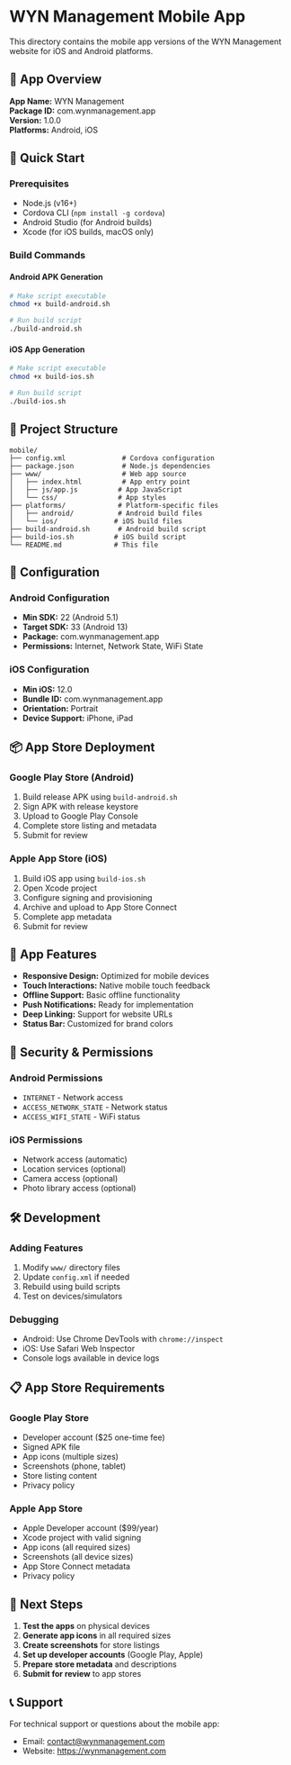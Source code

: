 # WYN Management Mobile App

This directory contains the mobile app versions of the WYN Management website for iOS and Android platforms.

## 📱 App Overview

**App Name:** WYN Management  
**Package ID:** com.wynmanagement.app  
**Version:** 1.0.0  
**Platforms:** Android, iOS  

## 🚀 Quick Start

### Prerequisites
- Node.js (v16+)
- Cordova CLI (`npm install -g cordova`)
- Android Studio (for Android builds)
- Xcode (for iOS builds, macOS only)

### Build Commands

#### Android APK Generation
```bash
# Make script executable
chmod +x build-android.sh

# Run build script
./build-android.sh
```

#### iOS App Generation
```bash
# Make script executable  
chmod +x build-ios.sh

# Run build script
./build-ios.sh
```

## 📁 Project Structure

```
mobile/
├── config.xml              # Cordova configuration
├── package.json            # Node.js dependencies
├── www/                    # Web app source
│   ├── index.html          # App entry point
│   ├── js/app.js          # App JavaScript
│   └── css/               # App styles
├── platforms/             # Platform-specific files
│   ├── android/           # Android build files
│   └── ios/              # iOS build files
├── build-android.sh       # Android build script
├── build-ios.sh          # iOS build script
└── README.md             # This file
```

## 🔧 Configuration

### Android Configuration
- **Min SDK:** 22 (Android 5.1)
- **Target SDK:** 33 (Android 13)
- **Package:** com.wynmanagement.app
- **Permissions:** Internet, Network State, WiFi State

### iOS Configuration
- **Min iOS:** 12.0
- **Bundle ID:** com.wynmanagement.app
- **Orientation:** Portrait
- **Device Support:** iPhone, iPad

## 📦 App Store Deployment

### Google Play Store (Android)
1. Build release APK using `build-android.sh`
2. Sign APK with release keystore
3. Upload to Google Play Console
4. Complete store listing and metadata
5. Submit for review

### Apple App Store (iOS)
1. Build iOS app using `build-ios.sh`
2. Open Xcode project
3. Configure signing and provisioning
4. Archive and upload to App Store Connect
5. Complete app metadata
6. Submit for review

## 🎨 App Features

- **Responsive Design:** Optimized for mobile devices
- **Touch Interactions:** Native mobile touch feedback
- **Offline Support:** Basic offline functionality
- **Push Notifications:** Ready for implementation
- **Deep Linking:** Support for website URLs
- **Status Bar:** Customized for brand colors

## 🔐 Security & Permissions

### Android Permissions
- `INTERNET` - Network access
- `ACCESS_NETWORK_STATE` - Network status
- `ACCESS_WIFI_STATE` - WiFi status

### iOS Permissions
- Network access (automatic)
- Location services (optional)
- Camera access (optional)
- Photo library access (optional)

## 🛠 Development

### Adding Features
1. Modify `www/` directory files
2. Update `config.xml` if needed
3. Rebuild using build scripts
4. Test on devices/simulators

### Debugging
- Android: Use Chrome DevTools with `chrome://inspect`
- iOS: Use Safari Web Inspector
- Console logs available in device logs

## 📋 App Store Requirements

### Google Play Store
- Developer account ($25 one-time fee)
- Signed APK file
- App icons (multiple sizes)
- Screenshots (phone, tablet)
- Store listing content
- Privacy policy

### Apple App Store
- Apple Developer account ($99/year)
- Xcode project with valid signing
- App icons (all required sizes)
- Screenshots (all device sizes)
- App Store Connect metadata
- Privacy policy

## 🎯 Next Steps

1. **Test the apps** on physical devices
2. **Generate app icons** in all required sizes
3. **Create screenshots** for store listings
4. **Set up developer accounts** (Google Play, Apple)
5. **Prepare store metadata** and descriptions
6. **Submit for review** to app stores

## 📞 Support

For technical support or questions about the mobile app:
- Email: contact@wynmanagement.com
- Website: https://wynmanagement.com
